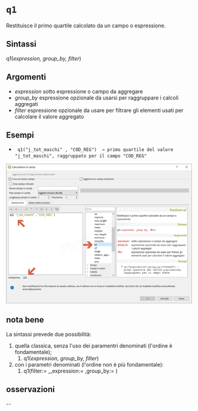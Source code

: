# `q1`

Restituisce il primo quartile calcolato da un campo o espressione.

## Sintassi

q1(_expression, group_by, filter_)

## Argomenti

* _expression_ sotto espressione o campo da aggregare
* _group_by_ espressione opzionale da usarsi per raggruppare i calcoli aggregati
* _filter_ espressione opzionale da usare per filtrare gli elementi usati per calcolare il valore aggregato

## Esempi

* ` q1("j_tot_maschi" , "COD_REG")  → primo quartile del valore "j_tot_maschi", raggruppato per il campo "COD_REG"`

![](/img/aggregates/q1/q11.png)

## nota bene

La sintassi prevede due possibilità:
1. quella classica, senza l'uso dei paramentri denominati (l'ordine è fondamentale);
    1. q1(_expression, group_by, filter_)
2. con i parametri denominati (l'ordine non è più fondamentale): 
    1. q1(filter:= ,_expression:= ,group_by:= )

## osservazioni

--